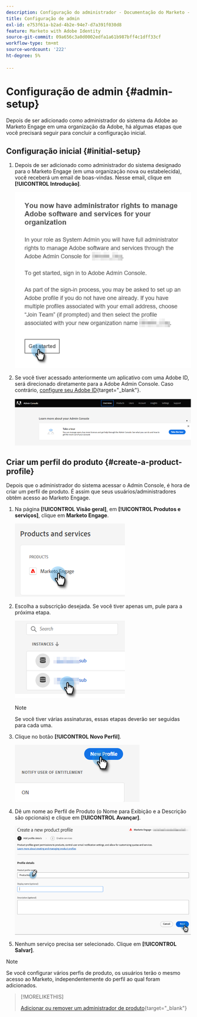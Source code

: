 ```yaml
---
description: Configuração do administrador - Documentação do Marketo - Documentação do produto
title: Configuração de admin
exl-id: e753f61a-b2ad-4b2e-94e7-d7a391f030d8
feature: Marketo with Adobe Identity
source-git-commit: 09a656c3a0d0002edfa1a61b987bff4c1dff33cf
workflow-type: tm+mt
source-wordcount: '222'
ht-degree: 5%

---
```


# Configuração de admin {#admin-setup}

Depois de ser adicionado como administrador do sistema da Adobe ao Marketo Engage em uma organização da Adobe, há algumas etapas que você precisará seguir para concluir a configuração inicial.

## Configuração inicial {#initial-setup}

1. Depois de ser adicionado como administrador do sistema designado para o Marketo Engage (em uma organização nova ou estabelecida), você receberá um email de boas-vindas. Nesse email, clique em **[!UICONTROL Introdução]**.

   ![](assets/admin-setup-1.png)

1. Se você tiver acessado anteriormente um aplicativo com uma Adobe ID, será direcionado diretamente para a Adobe Admin Console. Caso contrário, [configure seu Adobe ID](https://helpx.adobe.com/br/manage-account/using/create-update-adobe-id.html){target="_blank"}.

   ![](assets/admin-setup-2.png)

## Criar um perfil do produto {#create-a-product-profile}

Depois que o administrador do sistema acessar o Admin Console, é hora de criar um perfil de produto. É assim que seus usuários/administradores obtêm acesso ao Marketo Engage.

1. Na página **[!UICONTROL Visão geral]**, em **[!UICONTROL Produtos e serviços]**, clique em **Marketo Engage**.

   ![](assets/admin-setup-3.png)

1. Escolha a subscrição desejada. Se você tiver apenas um, pule para a próxima etapa.

   ![](assets/admin-setup-4.png)

   >[!NOTE]
   >
   >Se você tiver várias assinaturas, essas etapas deverão ser seguidas para cada uma.

1. Clique no botão **[!UICONTROL Novo Perfil]**.

   ![](assets/admin-setup-5.png)

1. Dê um nome ao Perfil de Produto (o Nome para Exibição e a Descrição são opcionais) e clique em **[!UICONTROL Avançar]**.

   ![](assets/admin-setup-6.png)

1. Nenhum serviço precisa ser selecionado. Clique em **[!UICONTROL Salvar]**.

>[!NOTE]
>
>Se você configurar vários perfis de produto, os usuários terão o mesmo acesso ao Marketo, independentemente do perfil ao qual foram adicionados.

>[!MORELIKETHIS]
>
>[Adicionar ou remover um administrador de produto](/help/marketo/product-docs/administration/marketo-with-adobe-identity/add-or-remove-a-product-admin.md){target="_blank"}
